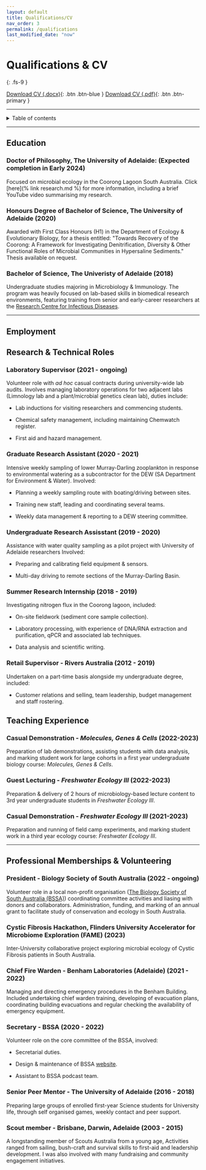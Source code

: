 ```yaml
---
layout: default
title: Qualifications/CV
nav_order: 3
permalink: /qualifications
last_modified_date: "now"
---
```


# Qualifications & CV
{: .fs-9 }

[Download CV (.docx)](){: .btn .btn-blue } 
[Download CV (.pdf)](){: .btn .btn-primary }

------------------------------------------------------------------------

<details closed markdown="block">
  <summary>
    Table of contents
  </summary>
  {: .text-delta }
1. TOC
{:toc}
</details>

------------------------------------------------------------------------

## Education

### Doctor of Philosophy, The University of Adelaide: (Expected completion in Early 2024)

Focused on microbial ecology in the Coorong Lagoon South Australia. Click [here](% link research.md %) for more information, including a brief YouTube video summarising my research.

### Honours Degree of Bachelor of Science, The University of Adelaide (2020)

Awarded with First Class Honours (H1) in the Department of Ecology & Evolutionary Biology, for a thesis entitled: "Towards Recovery of the Coorong: A Framework for Investigating Denitrification, Diversity & Other Functional Roles of Microbial Communities in Hypersaline Sediments." Thesis available on request.

### Bachelor of Science, The Univeristy of Adelaide (2018)

Undergraduate studies majoring in Microbiology & Immunology. The program was heavily focused on lab-based skills in biomedical research environments, featuring training from senior and early-career researchers at the [Research Centre for Infectious Diseases](https://set.adelaide.edu.au/research-centre-for-infectious-diseases/).

------------------------------------------------------------------------

## Employment

## Research & Technical Roles

### Laboratory Supervisor (2021 - ongoing)

Volunteer role with *ad hoc* casual contracts during university-wide lab audits. Involves managing laboratory operations for two adjacent labs (Limnology lab and a plant/microbial genetics clean lab), duties include:

-   Lab inductions for visiting researchers and commencing students.

-   Chemical safety management, including maintaining Chemwatch register.

-   First aid and hazard management.

### Graduate Research Assistant (2020 - 2021)

Intensive weekly sampling of lower Murray-Darling zooplankton in response to environmental watering as a
subcontractor for the DEW (SA Department for Environment & Water).
Involved:
-   Planning a weekly sampling route with boating/driving between sites.

-   Training new staff, leading and coordinating several teams.

-   Weekly data management & reporting to a DEW steering committee. 

### Undergraduate Research Assisstant (2019 - 2020)

Assistance with water quality sampling as a pilot project with University of Adelaide researchers
Involved:
-   Preparing and calibrating field equipment & sensors.

-   Multi-day driving to remote sections of the Murray-Darling Basin.

### Summer Research Internship (2018 - 2019)

Investigating nitrogen flux in the Coorong lagoon, included:
-   On-site fieldwork (sediment core sample collection).

-   Laboratory processing, with experience of DNA/RNA extraction and purification, qPCR and associated lab techniques.

-   Data analysis and scientific writing.

### Retail Supervisor - Rivers Australia (2012 - 2019)

Undertaken on a part-time basis alongside my undergraduate degree, included:
-   Customer relations and selling, team leadership, budget management and staff rostering.

## Teaching Experience

### Casual Demonstration - *Molecules, Genes & Cells* (2022-2023)

Preparation of lab demonstrations, assisting students with data analysis, and marking student work for large cohorts in a first year undergraduate biology course: *Molecules, Genes & Cells*.

### Guest Lecturing - *Freshwater Ecology III* (2022-2023)

Preparation & delivery of 2 hours of microbiology-based lecture content to 3rd year undergraduate students in *Freshwater Ecology III*.

### Casual Demonstration - *Freshwater Ecology III* (2021-2023)

Preparation and running of field camp experiments, and marking student work in a third year ecology course: *Freshwater Ecology III*.

------------------------------------------------------------------------

## Professional Memberships & Volunteering

### President - Biology Society of South Australia (2022 - ongoing)

Volunteer role in a local non-profit organisation ([The Biology Society of South Australia (BSSA)](https://biologysocietysa.com/index.html)) coordinating committee activities and liasing with donors and collaborators. 
Administration, funding, and marking of an annual grant to facilitate study of conservation and ecology in South Australia.

### Cystic Fibrosis Hackathon, Flinders University Accelerator for Microbiome Exploration (FAME) (2023)

Inter-University collaborative project exploring microbial ecology of Cystic Fibrosis patients in South Australia.

### Chief Fire Warden - Benham Laboratories (Adelaide) (2021 - 2022)

Managing and directing emergency procedures in the Benham Building. Included undertaking chief warden
training, developing of evacuation plans, coordinating building evacuations and regular checking the availability of emergency equipment.

### Secretary - BSSA (2020 - 2022)

Volunteer role on the core committee of the BSSA, involved:
-   Secretarial duties.

-   Design & maintenance of BSSA [website](https://biologysocietysa.com/index.html).

-   Assistant to BSSA podcast team.

### Senior Peer Mentor - The University of Adelaide (2016 - 2018)

Preparing large groups of enrolled first-year Science students for University life, through self organised games, weekly contact and peer support.

### Scout member - Brisbane, Darwin, Adelaide (2003 - 2015)

A longstanding member of Scouts Australia from a young age, Activities ranged from sailing, bush-craft and survival skills to first-aid and leadership development. I was also involved with many fundraising and community engagement initiatives.